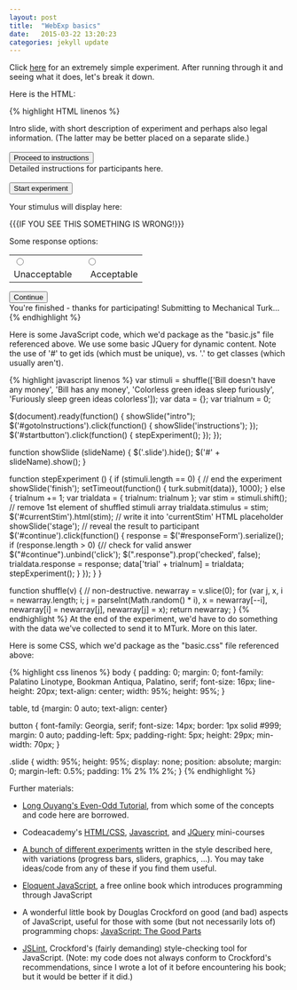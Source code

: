 ```yaml
---
layout: post
title:  "WebExp basics"
date:   2015-03-22 13:20:23
categories: jekyll update
---
```


Click [here](http://danlassiter.github.io/websites/basic.html) for an extremely simple experiment. After running through it and seeing what it does, let's break it down.

Here is the HTML:

{% highlight HTML linenos %}
<html>
<head>
<title>Basic experiment</title>
<script type="text/javascript" src="jquery-1.7.1.min.js"></script>
<script type="text/javascript" src="mmturkey.0.5.js"></script> 
<script type="text/javascript" src="basic.js"></script>
<link rel="stylesheet" href="basic.css"></link>
</head>
<body>

<div class='slide' id='intro'>
Intro slide, with short description of experiment and perhaps also legal information. (The latter may be better placed on a separate slide.)
<br><br>
<button type='button' id='gotoInstructions'>Proceed to instructions</button>
</div>

<div class='slide' id='instructions'>
Detailed instructions for participants here.
<br><br>
<button type='button' id='startbutton'>Start experiment</button>
</div>

<div class='slide' id='stage'>
<p>Your stimulus will display here:</p>
<span id='currentStim'>{{{IF YOU SEE THIS SOMETHING IS WRONG!}}}</span>
<br>
<p>Some response options:</p>
<form id='responseForm'>
<table>
<tr>
<td><input type='radio' class='response' name='response' id='unacceptable' value='unacceptable' /></td>
<td><input type='radio' class='response' name='response' id='acceptable' value='acceptable' /></td>
</tr>
<tr>
<td><label for='v1'>Unacceptable&nbsp;&nbsp;</label></td>
<td><label for='v2'>&nbsp;&nbsp;Acceptable</label></td>
</tr>
</table>
</form>
<button type='button' id='continue'>Continue</button>
</div>

<div class='slide' id='finish'>
You're finished - thanks for participating! Submitting to Mechanical Turk...
</div>
</body>
</html>
{% endhighlight %}

Here is some JavaScript code, which we'd package as the "basic.js" file referenced above. We use some basic JQuery for dynamic content. Note the use of '#' to get ids (which must be unique), vs. '.' to get classes (which usually aren't).

{% highlight javascript linenos %}
var stimuli = shuffle(['Bill doesn\'t have any money', 
                        'Bill has any money', 
                        'Colorless green ideas sleep furiously', 
                        'Furiously sleep green ideas colorless']);
var data = {}; 
var trialnum = 0;

$(document).ready(function() {
    showSlide("intro");
    $('#gotoInstructions').click(function() {
        showSlide('instructions');
    });
    $('#startbutton').click(function() {
        stepExperiment();
    });
});

function showSlide (slideName) {
    $('.slide').hide();
    $('#' + slideName).show();
}

function stepExperiment () {
    if (stimuli.length == 0) { // end the experiment
        showSlide('finish');
        setTimeout(function() { turk.submit(data)}, 1000);
    } else { 
        trialnum += 1;
        var trialdata = {
            trialnum: trialnum
        };
        var stim = stimuli.shift(); 
            // remove 1st element of shuffled stimuli array
        trialdata.stimulus = stim;
        $('#currentStim').html(stim);
            // write it into 'currentStim' HTML placeholder
        showSlide('stage'); // reveal the result to participant
        $('#continue').click(function() {
            response = $('#responseForm').serialize();
            if (response.length > 0) {// check for valid answer
                $("#continue").unbind('click'); 
                $(".response").prop('checked', false);
                trialdata.response = response;
                data['trial' + trialnum] = trialdata;
                stepExperiment();
            }
        });
    }
}

function shuffle(v) { // non-destructive.
    newarray = v.slice(0);
    for (var j, x, i = newarray.length; i; j = parseInt(Math.random() * i), x = newarray[--i], newarray[i] = newarray[j], newarray[j] = x);
    return newarray;
}
{% endhighlight %}
At the end of the experiment, we'd have to do something with the data we've collected to send it to MTurk. More on this later.

Here is some CSS, which we'd package as the "basic.css" file referenced above:

{% highlight css linenos %}
body {
    padding: 0;
    margin: 0;
    font-family: Palatino Linotype, Bookman Antiqua, Palatino, serif;
    font-size: 16px;
    line-height: 20px;
    text-align: center;
    width: 95%;
    height: 95%;
}

table, td {margin: 0 auto; text-align: center}

button {
    font-family: Georgia, serif; 
    font-size: 14px;
    border: 1px solid #999;
    margin: 0 auto;
    padding-left: 5px;
    padding-right: 5px;
    height: 29px;
    min-width: 70px;
}

.slide {
    width: 95%;
    height: 95%;
    display: none;
    position: absolute;
    margin: 0;
    margin-left: 0.5%;
    padding: 1% 2% 1% 2%;
}
{% endhighlight %}

Further materials:

* [Long Ouyang's Even-Odd Tutorial](http://longouyang.github.io/even-odd/docs/even-odd.html), from which some of the concepts and code here are borrowed.

* Codeacademy's [HTML/CSS](http://www.codecademy.com/en/tracks/web), [Javascript](http://www.codecademy.com/tracks/javascript), and [JQuery](http://www.codecademy.com/en/tracks/jquery) mini-courses 

* [A bunch of different experiments](http://web.stanford.edu/~danlass/experiment/) written in the style described here, with variations (progress bars, sliders, graphics, ...). You may take ideas/code from any of these if you find them useful.

* [Eloquent JavaScript](http://eloquentjavascript.net/), a free online book which introduces programming through JavaScript

* A wonderful little book by Douglas Crockford on good (and bad) aspects of JavaScript, useful for those with some (but not necessarily lots of) programming chops: [JavaScript: The Good Parts](http://shop.oreilly.com/product/9780596517748.do)

* [JSLint](http://www.jslint.com/), Crockford's (fairly demanding) style-checking tool for JavaScript. (Note: my code does not always conform to Crockford's recommendations, since I wrote a lot of it before encountering his book; but it would be better if it did.)
